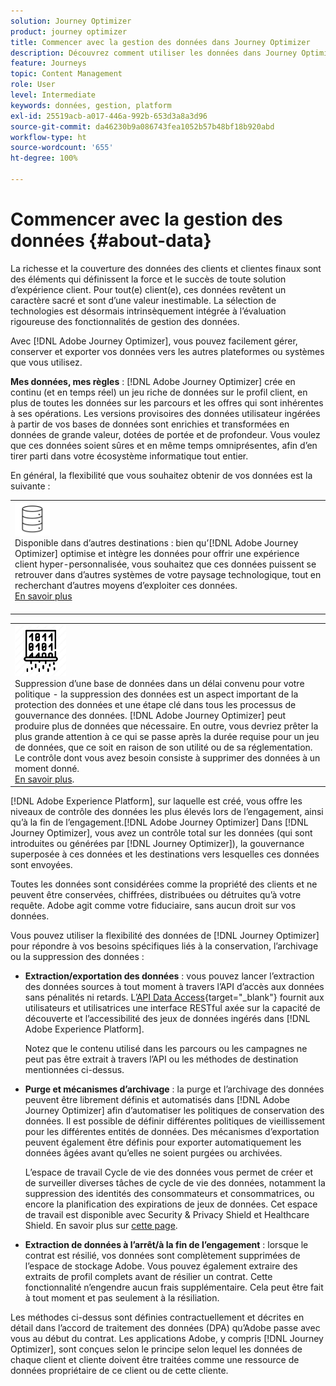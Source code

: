 ```yaml
---
solution: Journey Optimizer
product: journey optimizer
title: Commencer avec la gestion des données dans Journey Optimizer
description: Découvrez comment utiliser les données dans Journey Optimizer.
feature: Journeys
topic: Content Management
role: User
level: Intermediate
keywords: données, gestion, platform
exl-id: 25519acb-a017-446a-992b-653d3a8a3d96
source-git-commit: da46230b9a086743fea1052b57b48bf18b920abd
workflow-type: ht
source-wordcount: '655'
ht-degree: 100%

---
```


# Commencer avec la gestion des données {#about-data}

La richesse et la couverture des données des clients et clientes finaux sont des éléments qui définissent la force et le succès de toute solution d’expérience client. Pour tout(e) client(e), ces données revêtent un caractère sacré et sont d’une valeur inestimable. La sélection de technologies est désormais intrinsèquement intégrée à l’évaluation rigoureuse des fonctionnalités de gestion des données.

Avec [!DNL Adobe Journey Optimizer], vous pouvez facilement gérer, conserver et exporter vos données vers les autres plateformes ou systèmes que vous utilisez.

**Mes données, mes règles** : [!DNL Adobe Journey Optimizer] crée en continu (et en temps réel) un jeu riche de données sur le profil client, en plus de toutes les données sur les parcours et les offres qui sont inhérentes à ses opérations. Les versions provisoires des données utilisateur ingérées à partir de vos bases de données sont enrichies et transformées en données de grande valeur, dotées de portée et de profondeur. Vous voulez que ces données soient sûres et en même temps omniprésentes, afin d’en tirer parti dans votre écosystème informatique tout entier.

En général, la flexibilité que vous souhaitez obtenir de vos données est la suivante :


<table style="table-layout:fixed">
<tr style="border: 0;">
  <td>
    <div><img alt="destinations" src="assets/do-not-localize/dest.png" />
<br>Disponible dans d’autres destinations : bien qu’[!DNL Adobe Journey Optimizer] optimise et intègre les données pour offrir une expérience client hyper-personnalisée, vous souhaitez que ces données puissent se retrouver dans d’autres systèmes de votre paysage technologique, tout en recherchant d’autres moyens d’exploiter ces données.
    <div>
     <a href="../integrations/ajo-integrations.md">En savoir plus</a></div>
    </div>
    <br>
  </td>
</tr>
</table>

<!--td>
    <div><img alt="retention" src="assets/do-not-localize/retention.png" />  
    <br>Retained for a stipulated duration – Industry or regional regulations (such as GDPR or CCPA) or internal data governance policies stipulate how long or how short a duration, data needs to be maintained or archived in Adobe Experience Platform Data Lake. <a href="../privacy/get-started-privacy.md">Learn more</a></div>
  </td>
</tr>
<tr style="border: 0;"-->
<table style="table-layout:fixed">
<tr style="border: 0;">
  <td>
    <div><img alt="politique" src="assets/do-not-localize/policy.png" />
<br>Suppression d’une base de données dans un délai convenu pour votre politique - la suppression des données est un aspect important de la protection des données et une étape clé dans tous les processus de gouvernance des données. [!DNL Adobe Journey Optimizer] peut produire plus de données que nécessaire. En outre, vous devriez prêter la plus grande attention à ce qui se passe après la durée requise pour un jeu de données, que ce soit en raison de son utilité ou de sa réglementation. Le contrôle dont vous avez besoin consiste à supprimer des données à un moment donné. 
    </div>
      <div>
     <a href="../privacy/data-hygiene.md">En savoir plus</a>.</div>
    </div>
  </td>
</tr>
</table>

[!DNL Adobe Experience Platform], sur laquelle est créé, vous offre les niveaux de contrôle des données les plus élevés lors de l’engagement, ainsi qu’à la fin de l’engagement.[!DNL Adobe Journey Optimizer] Dans [!DNL Journey Optimizer], vous avez un contrôle total sur les données (qui sont introduites ou générées par [!DNL Journey Optimizer]), la gouvernance superposée à ces données et les destinations vers lesquelles ces données sont envoyées.

Toutes les données sont considérées comme la propriété des clients et ne peuvent être conservées, chiffrées, distribuées ou détruites qu’à votre requête. Adobe agit comme votre fiduciaire, sans aucun droit sur vos données.

Vous pouvez utiliser la flexibilité des données de [!DNL Journey Optimizer] pour répondre à vos besoins spécifiques liés à la conservation, l’archivage ou la suppression des données :

* **Extraction/exportation des données** : vous pouvez lancer l’extraction des données sources à tout moment à travers l’API d’accès aux données sans pénalités ni retards. L’[API Data Access](https://experienceleague.adobe.com/docs/experience-platform/data-access/api.html?lang=fr){target="_blank"} fournit aux utilisateurs et utilisatrices une interface RESTful axée sur la capacité de découverte et l’accessibilité des jeux de données ingérés dans [!DNL Adobe Experience Platform]. <!--In the future (on roadmap), you can use file-based destinations to export and migrate log data from Adobe Journey Optimizer. -->

  Notez que le contenu utilisé dans les parcours ou les campagnes ne peut pas être extrait à travers l’API ou les méthodes de destination mentionnées ci-dessus.

<!--
* **Profile Service Data Retention**: For Behavioral and Time series data appended to any Profile, you may choose to use Journey Optimizer's default setting of retaining this data for up to 91 days from the date of its addition to a Profile, or until an alternative time-period selected by the you. The time that Adobe keeps this data varies from contract to contract, and is outlined in an organization's data retention policy.

  Learn more about Experience Event expirations in [Adobe Experience Platform documentation](https://experienceleague.adobe.com/docs/experience-platform/profile/event-expirations.html){target="_blank"}.
-->

* **Purge et mécanismes d’archivage** : la purge et l’archivage des données peuvent être librement définis et automatisés dans [!DNL Adobe Journey Optimizer] afin d’automatiser les politiques de conservation des données. Il est possible de définir différentes politiques de vieillissement pour les différentes entités de données. Des mécanismes d’exportation peuvent également être définis pour exporter automatiquement les données âgées avant qu’elles ne soient purgées ou archivées.

  L’espace de travail Cycle de vie des données vous permet de créer et de surveiller diverses tâches de cycle de vie des données, notamment la suppression des identités des consommateurs et consommatrices, ou encore la planification des expirations de jeux de données. Cet espace de travail est disponible avec Security &amp; Privacy Shield et Healthcare Shield. En savoir plus sur [cette page](../privacy/data-hygiene.md).

<!--
* **Data Lake and Deletions**: Customer Data stored in the Data Lake can be retained by Journey Optimizer:
    
    * for 7 days to facilitate the onboarding of Customer Data into the Profile Services, after which it may be permanently deleted, or
    * until chosen to be deleted by you

-->

* **Extraction de données à l’arrêt/à la fin de l’engagement** : lorsque le contrat est résilié, vos données sont complètement supprimées de l’espace de stockage Adobe. Vous pouvez également extraire des extraits de profil complets avant de résilier un contrat. Cette fonctionnalité n’engendre aucun frais supplémentaire. Cela peut être fait à tout moment et pas seulement à la résiliation.

Les méthodes ci-dessus sont définies contractuellement et décrites en détail dans l’accord de traitement des données (DPA) qu’Adobe passe avec vous au début du contrat. Les applications Adobe, y compris [!DNL Journey Optimizer], sont conçues selon le principe selon lequel les données de chaque client et cliente doivent être traitées comme une ressource de données propriétaire de ce client ou de cette cliente.
